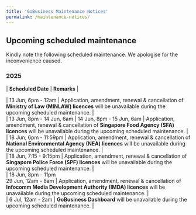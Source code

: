 ```yaml
---
title: 'GoBusiness Maintenance Notices'
permalink: /maintenance-notices/
---
```


## Upcoming scheduled maintenance

Kindly note the following scheduled maintenance. We apologise for the inconvenience caused. 


### 2025 

| **Scheduled Date** | **Remarks** |  

   

| 13 Jun, 6pm - 12am | Application, amendment, renewal & cancellation of **Ministry of Law (MINLAW) licences** will be unavailable during the upcoming scheduled maintenance. |  
| 13 Jun, 8pm - 14 Jun, 6am | 14 Jun, 8pm - 15 Jun, 6am  | Application, amendment, renewal & cancellation of **Singapore Food Agency (SFA) licences** will be unavailable during the upcoming scheduled maintenance. |           
| 18 Jun, 6pm - 11:59pm | Application, amendment, renewal & cancellation of **National Environmental Agency (NEA) licences** will be unavailable during the upcoming scheduled maintenance. |   
| 18 Jun, 7:15 - 9:15pm | Application, amendment, renewal & cancellation of **Singapore Police Force (SPF) licences** will be unavailable during the upcoming scheduled maintenance. |    
| 18 Jun, 8pm - 11pm<br>29 Jun, 12am - 8am | Application, amendment, renewal & cancellation of **Infocomm Media Development Authority (IMDA) licences** will be unavailable during the upcoming scheduled maintenance. |  
| 6 Jul, 12am - 2am | **GoBusiness Dashboard** will be unavailable during the upcoming scheduled maintenance. |    


<script src="/jquery/jquery.min.js"></script> <script src="/jquery/resize-tables.js"></script>
